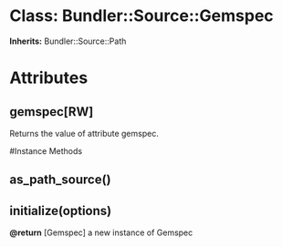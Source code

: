 # Class: Bundler::Source::Gemspec
**Inherits:** Bundler::Source::Path
    



# Attributes
## gemspec[RW] [](#attribute-i-gemspec)
Returns the value of attribute gemspec.


#Instance Methods
## as_path_source() [](#method-i-as_path_source)

## initialize(options) [](#method-i-initialize)

**@return** [Gemspec] a new instance of Gemspec

